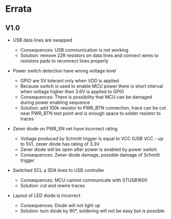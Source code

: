 # Errata

## V1.0
- USB data lines are swapped
    - Consequences: USB communication is not working
    - Solution: remove 22R resistors on data lines and connect wires to resistors pads to reconnect lines properly

- Power switch detection have wrong voltage level
    - GPIO are 5V tolerant only when VDD is applied
    - Because switch is used to enable MCU power there is short interval when voltage higher then 3.6V is applied to GPIO
    - Consequences: There is possibility that MCU can be damaged during power enabling sequence
    - Solution: add 100k resistor to PWR_BTN connection, trace can be cut near PWR_BTN test point and is enough space to solder resistor to traces

- Zener diode on PWR_EN net have incorrect rating
    - Voltage produced by Schmitt trigger is equal to VCC (USB VCC - up to 5V), zener diode has rating of 3.3V
    - Zener diode will be open after power is enabled by power switch
    - Consequences: Zener diode damage, possible damage of Schmitt trigger

- Switched SCL a SDA lines to USB controller
    - Consequences: MCU cannot communicate with STUSB1600
    - Solution: cut and rewire traces 

- Layout of LED diode is incorrect
    - Consequences: Diode will not light up
    - Solution: turn diode by 90°, soldering will not be easy but is possible

